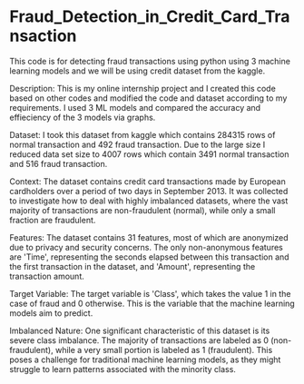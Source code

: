 # Fraud_Detection_in_Credit_Card_Transaction
This code is for detecting fraud transactions using python using 3 machine learning models and we will be using credit dataset from the kaggle.

Description:
            This is my online internship project and I created this code based on other codes and modified the code and dataset according to my requirements. I used 3 ML models and compared the accuracy and effieciency of the 3 models via graphs.

Dataset:
        I took this dataset from kaggle which contains 284315 rows of normal transaction and 492 fraud transaction. Due to the large size I reduced data set size to 4007 rows which contain 3491 normal transaction and 516 fraud transaction.

Context:
The dataset contains credit card transactions made by European cardholders over a period of two days in September 2013. It was collected to investigate how to deal with highly imbalanced datasets, where the vast majority of transactions are non-fraudulent (normal), while only a small fraction are fraudulent.

Features:
The dataset contains 31 features, most of which are anonymized due to privacy and security concerns. The only non-anonymous features are 'Time', representing the seconds elapsed between this transaction and the first transaction in the dataset, and 'Amount', representing the transaction amount.

Target Variable:
The target variable is 'Class', which takes the value 1 in the case of fraud and 0 otherwise. This is the variable that the machine learning models aim to predict.

Imbalanced Nature:
One significant characteristic of this dataset is its severe class imbalance. The majority of transactions are labeled as 0 (non-fraudulent), while a very small portion is labeled as 1 (fraudulent). This poses a challenge for traditional machine learning models, as they might struggle to learn patterns associated with the minority class.
